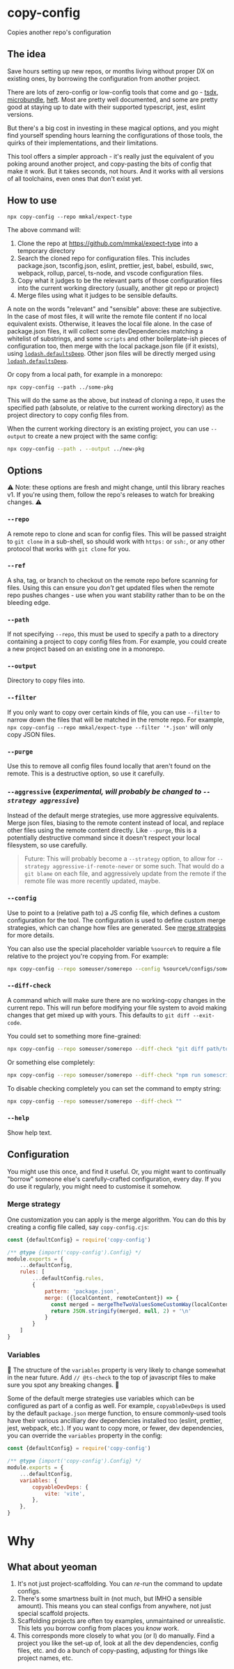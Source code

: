 # copy-config

Copies another repo's configuration

## The idea

Save hours setting up new repos, or months living without proper DX on existing ones, by borrowing the configuration from another project.

There are lots of zero-config or low-config tools that come and go - [tsdx](https://npmjs.com/package/tsdx), [microbundle](https://www.npmjs.com/package/microbundle), [heft](https://rushstack.io/pages/heft/overview). Most are pretty well documented, and some are pretty good at staying up to date with their supported typescript, jest, eslint versions.

But there's a big cost in investing in these magical options, and you might find yourself spending hours learning the configurations of those tools, the quirks of their implementations, and their limitations.

This tool offers a simpler approach - it's really just the equivalent of you poking around another project, and copy-pasting the bits of config that make it work. But it takes seconds, not hours. And it works with all versions of all toolchains, even ones that don't exist yet.

## How to use

```
npx copy-config --repo mmkal/expect-type
```

The above command will:

1. Clone the repo at https://github.com/mmkal/expect-type into a temporary directory
1. Search the cloned repo for configuration files. This includes package.json, tsconfig.json, eslint, prettier, jest, babel, esbuild, swc, webpack, rollup, parcel, ts-node, and vscode configuration files.
1. Copy what it judges to be the relevant parts of those configuration files into the current working directory (usually, another git repo or project)
1. Merge files using what it judges to be sensible defaults.

A note on the words "relevant" and "sensible" above: these are subjective. In the case of most files, it will write the remote file content if no local equivalent exists. Otherwise, it leaves the local file alone. In the case of package.json files, it will collect some devDependencies matching a whitelist of substrings, and some `scripts` and other boilerplate-ish pieces of configuration too, then merge with the local package.json file (if it exists), using [`lodash.defaultsDeep`](https://lodash.com/docs/4.17.15#defaultsDeep). Other json files will be directly merged using [`lodash.defaultsDeep`](https://lodash.com/docs/4.17.15#defaultsDeep).

Or copy from a local path, for example in a monorepo:

```
npx copy-config --path ../some-pkg
```

This will do the same as the above, but instead of cloning a repo, it uses the specified path (absolute, or relative to the current working directory) as the project directory to copy config files from.

When the current working directory is an existing project, you can use `--output` to create a new project with the same config:

```sh
npx copy-config --path . --output ../new-pkg
```

## Options

⚠️ Note: these options are fresh and might change, until this library reaches v1. If you're using them, follow the repo's releases to watch for breaking changes. ⚠️

### `--repo`

A remote repo to clone and scan for config files. This will be passed straight to `git clone` in a sub-shell, so should work with `https:` or `ssh:`, or any other protocol that works with `git clone` for you.

### `--ref`

A sha, tag, or branch to checkout on the remote repo before scanning for files. Using this can ensure you _don't_ get updated files when the remote repo pushes changes - use when you want stability rather than to be on the bleeding edge.

### `--path`

If not specifying `--repo`, this must be used to specify a path to a directory containing a project to copy config files from. For example, you could create a new project based on an existing one in a monorepo.

### `--output`

Directory to copy files into.

### `--filter`

If you only want to copy over certain kinds of file, you can use `--filter` to narrow down the files that will be matched in the remote repo. For example, `npx copy-config --repo mmkal/expect-type --filter '*.json'` will only copy JSON files.

### `--purge`

Use this to remove all config files found locally that aren't found on the remote. This is a destructive option, so use it carefully.

### `--aggressive` (_experimental, will probably be changed to `--strategy aggressive`_)

Instead of the default merge strategies, use more aggressive equivalents. Merge json files, biasing to the remote content instead of local, and replace other files using the remote content directly. Like `--purge`, this is a potentially destructive command since it doesn't respect your local filesystem, so use carefully.

>Future: This will probably become a `--strategy` option, to allow for `--strategy aggressive-if-remote-newer` or some such. That would do a `git blame` on each file, and aggressively update from the remote if the remote file was more recently updated, maybe.

### `--config`

Use to point to a (relative path to) a JS config file, which defines a custom configuration for the tool. The configuration is used to define custom merge strategies, which can change how files are generated. See [merge strategies](#merge-strategies) for more details.

You can also use the special placeholder variable `%source%` to require a file relative to the project you're copying from. For example:

```bash
npx copy-config --repo someuser/somerepo --config %source%/configs/someconfig.js
```

### `--diff-check`

A command which will make sure there are no working-copy changes in the current repo. This will run before modifying your file system to avoid making changes that get mixed up with yours. This defaults to `git diff --exit-code`.

You could set to something more fine-grained:

```bash
npx copy-config --repo someuser/somerepo --diff-check "git diff path/to/configs --exit-code"
```

Or something else completely:

```bash
npx copy-config --repo someuser/somerepo --diff-check "npm run somescript"
```

To disable checking completely you can set the command to empty string:

```bash
npx copy-config --repo someuser/somerepo --diff-check ""
```

### `--help`

Show help text.

## Configuration

You might use this once, and find it useful. Or, you might want to continually "borrow" someone else's carefully-crafted configuration, every day. If you do use it regularly, you might need to customise it somehow.

### Merge strategy

One customization you can apply is the merge algorithm. You can do this by creating a config file called, say `copy-config.cjs`:

```js
const {defaultConfig} = require('copy-config')

/** @type {import('copy-config').Config} */
module.exports = {
    ...defaultConfig,
    rules: [
        ...defaultConfig.rules,
        {
            pattern: 'package.json',
            merge: ({localContent, remoteContent}) => {
              const merged = mergeTheTwoValuesSomeCustomWay(localContent, remoteContent)
              return JSON.stringify(merged, null, 2) + '\n'
            }
        }
    ]
}
```

### Variables

🚧 The structure of the `variables` property is very likely to change somewhat in the near future. Add `// @ts-check` to the top of javascript files to make sure you spot any breaking changes. 🚧

Some of the default merge strategies use variables which can be configured as part of a config as well. For example, `copyableDevDeps` is used by the default `package.json` merge function, to ensure commonly-used tools have their various ancilliary dev dependencies installed too (eslint, prettier, jest, webpack, etc.). If you want to copy more, or fewer, dev dependencies, you can override the `variables` property in the config:

```js
const {defaultConfig} = require('copy-config')

/** @type {import('copy-config').Config} */
module.exports = {
    ...defaultConfig,
    variables: {
        copyableDevDeps: {
            vite: 'vite',
        },
    },
}
```

# Why

## What about yeoman

1. It's not just project-scaffolding. You can _re_-run the command to update configs.
2. There's some smartness built in (not much, but IMHO a sensible amount). This means you can steal configs from anywhere, not just special scaffold projects.
3. Scaffolding projects are often toy examples, unmaintained or unrealistic. This lets you borrow config from places you _know_ work.
4. This corresponds more closely to what you (or I) do manually. Find a project you like the set-up of, look at all the dev dependencies, config files, etc. and do a bunch of copy-pasting, adjusting for things like project names, etc.
